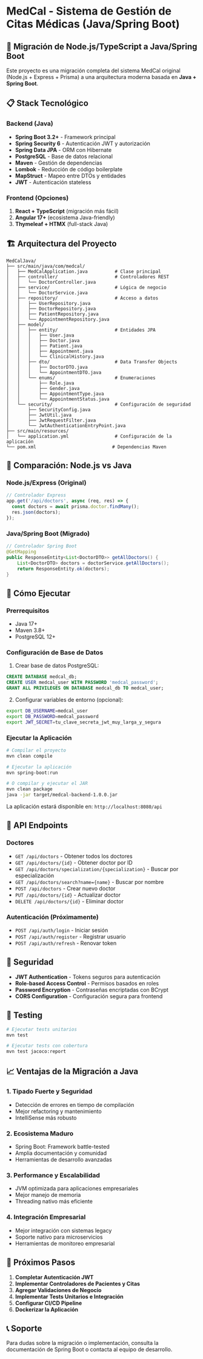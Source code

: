 # MedCal - Sistema de Gestión de Citas Médicas (Java/Spring Boot)

## 🚀 Migración de Node.js/TypeScript a Java/Spring Boot

Este proyecto es una migración completa del sistema MedCal original (Node.js + Express + Prisma) a una arquitectura moderna basada en **Java + Spring Boot**.

## 📋 Stack Tecnológico

### Backend (Java)
- **Spring Boot 3.2+** - Framework principal
- **Spring Security 6** - Autenticación JWT y autorización
- **Spring Data JPA** - ORM con Hibernate
- **PostgreSQL** - Base de datos relacional
- **Maven** - Gestión de dependencias
- **Lombok** - Reducción de código boilerplate
- **MapStruct** - Mapeo entre DTOs y entidades
- **JWT** - Autenticación stateless

### Frontend (Opciones)
1. **React + TypeScript** (migración más fácil)
2. **Angular 17+** (ecosistema Java-friendly)
3. **Thymeleaf + HTMX** (full-stack Java)

## 🏗️ Arquitectura del Proyecto

```
MedCalJava/
├── src/main/java/com/medcal/
│   ├── MedCalApplication.java          # Clase principal
│   ├── controller/                     # Controladores REST
│   │   └── DoctorController.java
│   ├── service/                        # Lógica de negocio
│   │   └── DoctorService.java
│   ├── repository/                     # Acceso a datos
│   │   ├── UserRepository.java
│   │   ├── DoctorRepository.java
│   │   ├── PatientRepository.java
│   │   └── AppointmentRepository.java
│   ├── model/
│   │   ├── entity/                     # Entidades JPA
│   │   │   ├── User.java
│   │   │   ├── Doctor.java
│   │   │   ├── Patient.java
│   │   │   ├── Appointment.java
│   │   │   └── ClinicalHistory.java
│   │   ├── dto/                        # Data Transfer Objects
│   │   │   ├── DoctorDTO.java
│   │   │   └── AppointmentDTO.java
│   │   └── enums/                      # Enumeraciones
│   │       ├── Role.java
│   │       ├── Gender.java
│   │       ├── AppointmentType.java
│   │       └── AppointmentStatus.java
│   └── security/                       # Configuración de seguridad
│       ├── SecurityConfig.java
│       ├── JwtUtil.java
│       ├── JwtRequestFilter.java
│       └── JwtAuthenticationEntryPoint.java
├── src/main/resources/
│   └── application.yml                 # Configuración de la aplicación
└── pom.xml                            # Dependencias Maven
```

## 🔄 Comparación: Node.js vs Java

### Node.js/Express (Original)
```javascript
// Controlador Express
app.get('/api/doctors', async (req, res) => {
  const doctors = await prisma.doctor.findMany();
  res.json(doctors);
});
```

### Java/Spring Boot (Migrado)
```java
// Controlador Spring Boot
@GetMapping
public ResponseEntity<List<DoctorDTO>> getAllDoctors() {
    List<DoctorDTO> doctors = doctorService.getAllDoctors();
    return ResponseEntity.ok(doctors);
}
```

## 🚀 Cómo Ejecutar

### Prerrequisitos
- Java 17+
- Maven 3.8+
- PostgreSQL 12+

### Configuración de Base de Datos
1. Crear base de datos PostgreSQL:
```sql
CREATE DATABASE medcal_db;
CREATE USER medcal_user WITH PASSWORD 'medcal_password';
GRANT ALL PRIVILEGES ON DATABASE medcal_db TO medcal_user;
```

2. Configurar variables de entorno (opcional):
```bash
export DB_USERNAME=medcal_user
export DB_PASSWORD=medcal_password
export JWT_SECRET=tu_clave_secreta_jwt_muy_larga_y_segura
```

### Ejecutar la Aplicación
```bash
# Compilar el proyecto
mvn clean compile

# Ejecutar la aplicación
mvn spring-boot:run

# O compilar y ejecutar el JAR
mvn clean package
java -jar target/medcal-backend-1.0.0.jar
```

La aplicación estará disponible en: `http://localhost:8080/api`

## 📡 API Endpoints

### Doctores
- `GET /api/doctors` - Obtener todos los doctores
- `GET /api/doctors/{id}` - Obtener doctor por ID
- `GET /api/doctors/specialization/{specialization}` - Buscar por especialización
- `GET /api/doctors/search?name={name}` - Buscar por nombre
- `POST /api/doctors` - Crear nuevo doctor
- `PUT /api/doctors/{id}` - Actualizar doctor
- `DELETE /api/doctors/{id}` - Eliminar doctor

### Autenticación (Próximamente)
- `POST /api/auth/login` - Iniciar sesión
- `POST /api/auth/register` - Registrar usuario
- `POST /api/auth/refresh` - Renovar token

## 🔐 Seguridad

- **JWT Authentication** - Tokens seguros para autenticación
- **Role-based Access Control** - Permisos basados en roles
- **Password Encryption** - Contraseñas encriptadas con BCrypt
- **CORS Configuration** - Configuración segura para frontend

## 🧪 Testing

```bash
# Ejecutar tests unitarios
mvn test

# Ejecutar tests con cobertura
mvn test jacoco:report
```

## 📈 Ventajas de la Migración a Java

### 1. **Tipado Fuerte y Seguridad**
- Detección de errores en tiempo de compilación
- Mejor refactoring y mantenimiento
- IntelliSense más robusto

### 2. **Ecosistema Maduro**
- Spring Boot: Framework battle-tested
- Amplia documentación y comunidad
- Herramientas de desarrollo avanzadas

### 3. **Performance y Escalabilidad**
- JVM optimizada para aplicaciones empresariales
- Mejor manejo de memoria
- Threading nativo más eficiente

### 4. **Integración Empresarial**
- Mejor integración con sistemas legacy
- Soporte nativo para microservicios
- Herramientas de monitoreo empresarial

## 🔄 Próximos Pasos

1. **Completar Autenticación JWT**
2. **Implementar Controladores de Pacientes y Citas**
3. **Agregar Validaciones de Negocio**
4. **Implementar Tests Unitarios e Integración**
5. **Configurar CI/CD Pipeline**
6. **Dockerizar la Aplicación**

## 📞 Soporte

Para dudas sobre la migración o implementación, consulta la documentación de Spring Boot o contacta al equipo de desarrollo.

